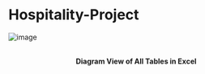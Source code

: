 # Hospitality-Project
![image](https://github.com/user-attachments/assets/6231883a-d5c9-4bea-8f8d-68fb06314d60)
<p align="center"><br> <strong>Diagram View of All Tables in Excel</p>
